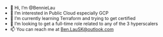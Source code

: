 - 👋 Hi, I’m @BennieLau
- 👀 I’m interested in Public Cloud especially GCP
- 🌱 I’m currently learning Terraform and trying to get certified
- 💞️ I’m looking to get a full-time role related to any of the 3 hyperscalers 
- 📫 You can reach me at Ben.LauSK@outlook.com

<!---
BennieLau/BennieLau is a ✨ special ✨ repository because its `README.md` (this file) appears on your GitHub profile.
You can click the Preview link to take a look at your changes.
--->
